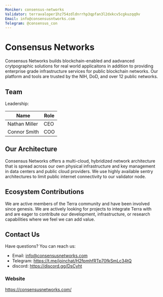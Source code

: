 ```yaml
---
Moniker: consensus-networks
Validator: terravaloper1hz754zdldnrrhp3qpfan3l2dxkcv5cgkuzqq9v
Email: info@consensusntworks.com
Telegram: @consensus_con
---
```


# Consensus Networks

Consensus Networks builds blockchain-enabled and aadvanced crytpographic solutions for real world applicaitons in addition to providing enterprise grade infrastructure services for public blockchain networks. Our platform and tools are trusted by the NIH, DoD, and over 12 public networks.

## Team

Leadership:

| Name            | Role    | 
| --------------- | ------- | 
| Nathan Miller   | CEO     | 
| Connor Smith    | COO     |

## Our Architecture

Consensus Networks offers a multi-cloud, hybridized network architecture that is spread across our own physical infrastructure and key management in data centers and public cloud providers. We use highly available sentry architectures to limit public internet connectivity to our validator node. 

## Ecosystem Contributions

We are active members of the Terra community and have been involved since genesis. We are actively looking for projects to integrate Terra with and are eager to contribute our development, infrastructure, or research capabilities where we feel we can add value.

## Contact Us

Have questions? You can reach us:

- Email: info@consensusnetworks.com
- Telegram: https://t.me/joinchat/H2fpmhfRTp70fkSmLc34tQ
- discord: https://discord.gg/DsCyht

### Website

https://consensusnetworks.com/

